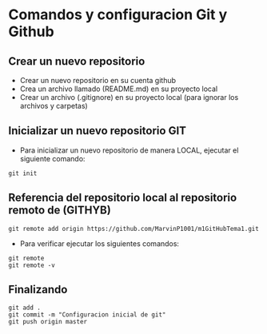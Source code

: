 # Comandos y configuracion Git y Github
## Crear un nuevo repositorio
- Crear un nuevo repositorio en su cuenta github
- Crea un archivo llamado (README.md) en su proyecto local
- Crear un archivo (.gitignore) en su proyecto local (para ignorar los archivos y carpetas)

## Inicializar un nuevo repositorio GIT
- Para inicializar un nuevo repositorio de manera LOCAL, ejecutar el siguiente comando:
```
git init
```
## Referencia del repositorio local al repositorio remoto de (GITHYB)

```
git remote add origin https://github.com/MarvinP1001/m1GitHubTema1.git
```
- Para verificar ejecutar los siguientes comandos:
```
git remote
git remote -v
```
## Finalizando
```
git add .
git commit -m "Configuracion inicial de git"
git push origin master
```